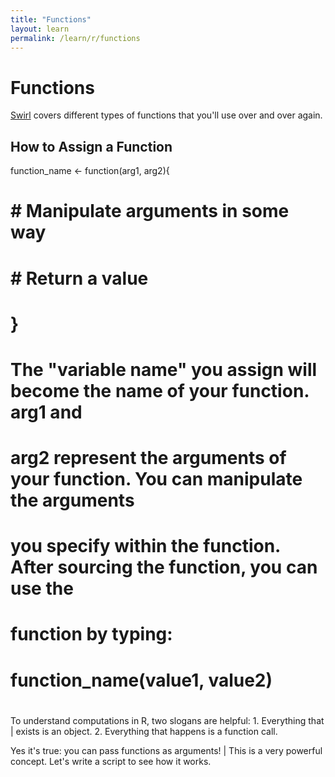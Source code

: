 ```yaml
---
title: "Functions"
layout: learn
permalink: /learn/r/functions
---
```


# Functions

<a href="http://swirlstats.com/students.html" >Swirl</a> covers different types of functions that you'll use over and over again.  

## How to Assign a Function 

function_name <- function(arg1, arg2){
#	# Manipulate arguments in some way
#	# Return a value
# }
#

# The "variable name" you assign will become the name of your function. arg1 and
# arg2 represent the arguments of your function. You can manipulate the arguments
# you specify within the function. After sourcing the function, you can use the 
# function by typing:
# 
# function_name(value1, value2)
#

To understand computations in R, two slogans are helpful: 1. Everything that
| exists is an object. 2. Everything that happens is a function call.

Yes it's true: you can pass functions as arguments!
| This is a very powerful concept. Let's write a script to see how it works.
